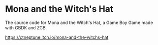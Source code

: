 # Mona and the Witch's Hat
The source code for Mona and the Witch's Hat, a Game Boy Game made with GBDK and ZGB

https://ctneptune.itch.io/mona-and-the-witchs-hat
